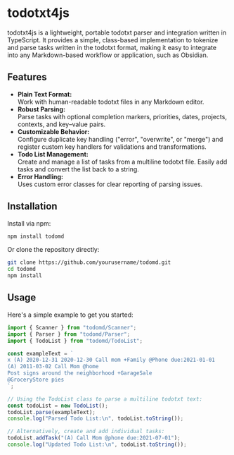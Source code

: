 # todotxt4js

todotxt4js is a lightweight, portable todotxt parser and integration written in TypeScript. It provides a simple, class-based implementation to tokenize and parse tasks written in the todotxt format, making it easy to integrate into any Markdown-based workflow or application, such as Obsidian.

## Features

- **Plain Text Format:**  
  Work with human-readable todotxt files in any Markdown editor.
- **Robust Parsing:**  
  Parse tasks with optional completion markers, priorities, dates, projects, contexts, and key–value pairs.
- **Customizable Behavior:**  
  Configure duplicate key handling ("error", "overwrite", or "merge") and register custom key handlers for validations and transformations.
- **Todo List Management:**  
  Create and manage a list of tasks from a multiline todotxt file. Easily add tasks and convert the list back to a string.
- **Error Handling:**  
  Uses custom error classes for clear reporting of parsing issues.

## Installation

Install via npm:

```bash
npm install todomd
```

Or clone the repository directly:

```bash
git clone https://github.com/yourusername/todomd.git
cd todomd
npm install
```

## Usage

Here's a simple example to get you started:

```ts
import { Scanner } from "todomd/Scanner";
import { Parser } from "todomd/Parser";
import { TodoList } from "todomd/TodoList";

const exampleText = `
x (A) 2020-12-31 2020-12-30 Call mom +Family @Phone due:2021-01-01
(A) 2011-03-02 Call Mom @home
Post signs around the neighborhood +GarageSale
@GroceryStore pies
`;

// Using the TodoList class to parse a multiline todotxt text:
const todoList = new TodoList();
todoList.parse(exampleText);
console.log("Parsed Todo List:\n", todoList.toString());

// Alternatively, create and add individual tasks:
todoList.addTask("(A) Call Mom @phone due:2021-07-01");
console.log("Updated Todo List:\n", todoList.toString());
```
